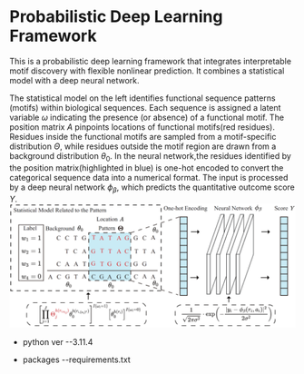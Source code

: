 # Probabilistic Deep Learning Framework
This is a probabilistic deep learning framework that integrates interpretable motif discovery with flexible nonlinear prediction. It combines a statistical model with a deep neural network. 

The statistical model on the left identifies functional sequence patterns (motifs) within biological sequences. Each sequence is assigned a latent variable $\omega$ indicating the presence (or absence) of a functional motif. The position matrix $A$ pinpoints locations of functional motifs(red residues). Residues inside the functional motifs are sampled from a motif-specific distribution $\Theta$, while residues outside the motif region are drawn from a background distribution $\theta_0$. In the neural network,the residues identified by the position matrix(highlighted in blue) is one-hot encoded to convert the categorical sequence data into a numerical format. The input is processed by a deep neural network $\phi_\beta$, which predicts the quantitative outcome score $Y$.
![](simulation/model_framework.png)


* python ver --3.11.4

* packages --requirements.txt
